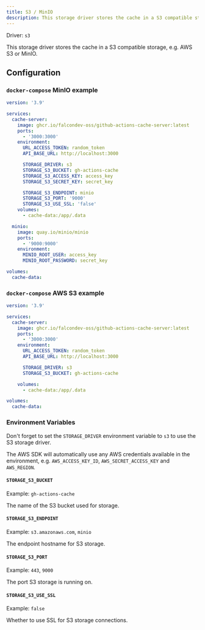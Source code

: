 ```yaml
---
title: S3 / MinIO
description: This storage driver stores the cache in a S3 compatible storage, e.g. AWS S3 or MinIO.
---
```


Driver: `s3`

This storage driver stores the cache in a S3 compatible storage, e.g. AWS S3 or MinIO.

## Configuration

### `docker-compose` MinIO example

```yaml [docker-compose.yml]
version: '3.9'

services:
  cache-server:
    image: ghcr.io/falcondev-oss/github-actions-cache-server:latest
    ports:
      - '3000:3000'
    environment:
      URL_ACCESS_TOKEN: random_token
      API_BASE_URL: http://localhost:3000

      STORAGE_DRIVER: s3
      STORAGE_S3_BUCKET: gh-actions-cache
      STORAGE_S3_ACCESS_KEY: access_key
      STORAGE_S3_SECRET_KEY: secret_key

      STORAGE_S3_ENDPOINT: minio
      STORAGE_S3_PORT: '9000'
      STORAGE_S3_USE_SSL: 'false'
    volumes:
      - cache-data:/app/.data

  minio:
    image: quay.io/minio/minio
    ports:
      - '9000:9000'
    environment:
      MINIO_ROOT_USER: access_key
      MINIO_ROOT_PASSWORD: secret_key

volumes:
  cache-data:
```

### `docker-compose` AWS S3 example

```yaml [docker-compose.yml]
version: '3.9'

services:
  cache-server:
    image: ghcr.io/falcondev-oss/github-actions-cache-server:latest
    ports:
      - '3000:3000'
    environment:
      URL_ACCESS_TOKEN: random_token
      API_BASE_URL: http://localhost:3000

      STORAGE_DRIVER: s3
      STORAGE_S3_BUCKET: gh-actions-cache

    volumes:
      - cache-data:/app/.data

volumes:
  cache-data:
```

### Environment Variables

Don't forget to set the `STORAGE_DRIVER` environment variable to `s3` to use the S3 storage driver.

The AWS SDK will automatically use any AWS credentials available in the environment, e.g. `AWS_ACCESS_KEY_ID`, `AWS_SECRET_ACCESS_KEY` and `AWS_REGION`.

#### `STORAGE_S3_BUCKET`

Example: `gh-actions-cache`

The name of the S3 bucket used for storage.

#### `STORAGE_S3_ENDPOINT`

Example: `s3.amazonaws.com`, `minio`

The endpoint hostname for S3 storage.

#### `STORAGE_S3_PORT`

Example: `443`, `9000`

The port S3 storage is running on.

#### `STORAGE_S3_USE_SSL`

Example: `false`

Whether to use SSL for S3 storage connections.
